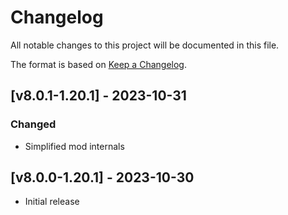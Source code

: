 # Changelog
All notable changes to this project will be documented in this file.

The format is based on [Keep a Changelog].

## [v8.0.1-1.20.1] - 2023-10-31
### Changed
- Simplified mod internals

## [v8.0.0-1.20.1] - 2023-10-30
- Initial release

[Keep a Changelog]: https://keepachangelog.com/en/1.0.0/
